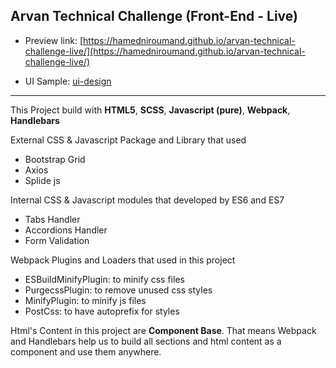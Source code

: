 ## Arvan Technical Challenge (Front-End - Live)


- Preview link: [https://hamedniroumand.github.io/arvan-technical-challenge-live/](https://hamedniroumand.github.io/arvan-technical-challenge-live/)

- UI Sample: [ui-design](https://drive.google.com/file/d/1nbasCta0kbih64-KiuBk-hOG2KuUz44O/view?usp=sharing)

---

This Project build with **HTML5**, **SCSS**, **Javascript (pure)**,  **Webpack**, **Handlebars**

External CSS & Javascript Package and Library that used
- Bootstrap Grid
- Axios
- Splide js

Internal CSS & Javascript modules that developed by ES6 and ES7 
- Tabs Handler
- Accordions Handler
- Form Validation

Webpack Plugins and Loaders that used in this project
- ESBuildMinifyPlugin: to minify css files
- PurgecssPlugin: to remove unused css styles
- MinifyPlugin: to minify js files
- PostCss: to have autoprefix for styles


Html's Content in this project are **Component Base**. That means Webpack and Handlebars help us to build all sections and html content as a component and use them anywhere.

